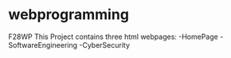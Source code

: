 # webprogramming
F28WP
This Project contains three html webpages:
-HomePage
-SoftwareEngineering
-CyberSecurity 

